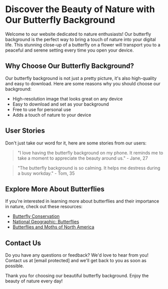 <!--font:Lobster-->

# Discover the Beauty of Nature with Our Butterfly Background

Welcome to our website dedicated to nature enthusiasts! Our butterfly background is the perfect way to bring a touch of nature into your digital life. This stunning close-up of a butterfly on a flower will transport you to a peaceful and serene setting every time you open your device.

## Why Choose Our Butterfly Background?

Our butterfly background is not just a pretty picture, it's also high-quality and easy to download. Here are some reasons why you should choose our background:

- High-resolution image that looks great on any device
- Easy to download and set as your background
- Free to use for personal use
- Adds a touch of nature to your device

## User Stories

Don't just take our word for it, here are some stories from our users:

> "I love having the butterfly background on my phone. It reminds me to take a moment to appreciate the beauty around us." - Jane, 27

> "The butterfly background is so calming. It helps me destress during a busy workday." - Tom, 35

## Explore More About Butterflies

If you're interested in learning more about butterflies and their importance in nature, check out these resources:

- [Butterfly Conservation](#)
- [National Geographic: Butterflies](#)
- [Butterflies and Moths of North America](#)

## Contact Us

Do you have any questions or feedback? We'd love to hear from you! Contact us at [email protected] and we'll get back to you as soon as possible.

Thank you for choosing our beautiful butterfly background. Enjoy the beauty of nature every day!

<!--

Write me content for website with wallpaper which alt text is:

"A close-up of a butterfly on a flower"

The name/title of the page should not be 1:1 copy of the alt text but rather a real content of the website which is using this wallpaper.

- Use markdown format 
- Start with heading
- Heading should be short and concise
- The content should look like a real website 
- The website should not be about the wallpaper, wallpaper is just a related background
- Heading should be contain work "wallpaper" or "background"
- Include real sections like references, contact, user stories, etc. use things relevant to the page purpose.
- Feel free to use structure like headings, bullets, numbering, blockquotes, paragraphs, horizontal lines, etc.
- You can use formatting like bold or _italic_
- You can include UTF-8 emojis
- Links should be only #hash anchors (and you can refer to the document itself)
- Do not include images


---


# Beautiful Butterfly Wallpaper for Nature Lovers

Welcome to our website dedicated to nature enthusiasts! Our butterfly wallpaper is the perfect background for those who appreciate the beauty of the natural world. This stunning close-up of a butterfly on a flower will transport you to a peaceful and serene setting every time you open your device.

## Why Choose Our Butterfly Wallpaper?

Our butterfly wallpaper is not just a pretty picture, it's also high-quality and easy to download. Here are some reasons why you should choose our wallpaper:

- High-resolution image that looks great on any device
- Easy to download and set as your background
- Free to use for personal use
- Adds a touch of nature to your device

## User Stories

Don't just take our word for it, here are some stories from our users:

> "I love having the butterfly wallpaper on my phone. It reminds me to take a moment to appreciate the beauty around us." - Jane, 27

> "The butterfly wallpaper is so calming. It helps me destress during a busy workday." - Tom, 35

## References

If you're interested in learning more about butterflies and their importance in nature, check out these resources:

- [Butterfly Conservation](#)
- [National Geographic: Butterflies](#)
- [Butterflies and Moths of North America](#)

## Contact Us

Do you have any questions or feedback? We'd love to hear from you! Contact us at [email protected] and we'll get back to you as soon as possible.

Thank you for choosing our beautiful butterfly wallpaper. Enjoy the beauty of nature every day!


---


Heading should not include word "wallpaper". The website should not be about the wallpaper itself, wallpaper is just a related background, rewrite whole content.


---


# Discover the Beauty of Nature with Our Butterfly Background

Welcome to our website dedicated to nature enthusiasts! Our butterfly background is the perfect way to bring a touch of nature into your digital life. This stunning close-up of a butterfly on a flower will transport you to a peaceful and serene setting every time you open your device.

## Why Choose Our Butterfly Background?

Our butterfly background is not just a pretty picture, it's also high-quality and easy to download. Here are some reasons why you should choose our background:

- High-resolution image that looks great on any device
- Easy to download and set as your background
- Free to use for personal use
- Adds a touch of nature to your device

## User Stories

Don't just take our word for it, here are some stories from our users:

> "I love having the butterfly background on my phone. It reminds me to take a moment to appreciate the beauty around us." - Jane, 27

> "The butterfly background is so calming. It helps me destress during a busy workday." - Tom, 35

## Explore More About Butterflies

If you're interested in learning more about butterflies and their importance in nature, check out these resources:

- [Butterfly Conservation](#)
- [National Geographic: Butterflies](#)
- [Butterflies and Moths of North America](#)

## Contact Us

Do you have any questions or feedback? We'd love to hear from you! Contact us at [email protected] and we'll get back to you as soon as possible.

Thank you for choosing our beautiful butterfly background. Enjoy the beauty of nature every day!

-->
